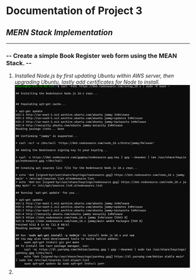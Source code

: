 # Documentation of Project 3

## *MERN Stack Implementation*
-------------------------------

### -- Create a simple Book Register web form using the MEAN Stack. --

1. *Installed Node.js by first updating Ubuntu within AWS server, then upgrading Ubuntu, lastly add certificates for Node to install.*
![Nodejs location](./images/1.%20Nodejs%20location.png)
2. 